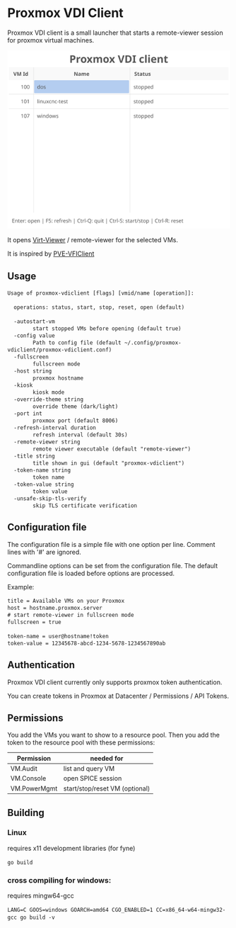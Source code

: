 # Proxmox VDI Client

Proxmox VDI client is a small launcher that starts a remote-viewer session for proxmox virtual machines.

![Screenshot](screenshot.png)


It opens [Virt-Viewer](https://www.spice-space.org/download.html) / remote-viewer for the selected VMs.

It is inspired by [PVE-VFIClient](https://github.com/joshpatten/PVE-VDIClient)

## Usage

```
Usage of proxmox-vdiclient [flags] [vmid/name [operation]]:

  operations: status, start, stop, reset, open (default)

  -autostart-vm
    	start stopped VMs before opening (default true)
  -config value
    	Path to config file (default ~/.config/proxmox-vdiclient/proxmox-vdiclient.conf)
  -fullscreen
    	fullscreen mode
  -host string
    	proxmox hostname
  -kiosk
    	kiosk mode
  -override-theme string
    	override theme (dark/light)
  -port int
    	proxmox port (default 8006)
  -refresh-interval duration
    	refresh interval (default 30s)
  -remote-viewer string
    	remote viewer executable (default "remote-viewer")
  -title string
    	title shown in gui (default "proxmox-vdiclient")
  -token-name string
    	token name
  -token-value string
    	token value
  -unsafe-skip-tls-verify
    	skip TLS certificate verification
```

## Configuration file

The configuration file is a simple file with one option per line. Comment lines with '#' are ignored.

Commandline options can be set from the configuration file.
The default configuration file is loaded before options are processed.

Example:
```
title = Available VMs on your Proxmox
host = hostname.proxmox.server
# start remote-viewer in fullscreen mode
fullscreen = true

token-name = user@hostname!token
token-value = 12345678-abcd-1234-5678-1234567890ab
```

## Authentication

Proxmox VDI client currently only supports proxmox token authentication.

You can create tokens in Proxmox at Datacenter / Permissions / API Tokens.

## Permissions

You add the VMs you want to show to a resource pool. Then you add the token to the resource pool with these permissions:

| Permission   | needed for                     |
|--------------|--------------------------------|
| VM.Audit     | list and query VM              |
| VM.Console   | open SPICE session             |
| VM.PowerMgmt | start/stop/reset VM (optional) |



## Building


### Linux

requires x11 development libraries (for fyne)

`go build`

### cross compiling for windows:

requires mingw64-gcc

`LANG=C GOOS=windows GOARCH=amd64 CGO_ENABLED=1 CC=x86_64-w64-mingw32-gcc go build -v`